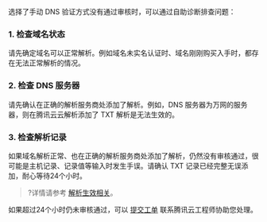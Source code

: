 选择了手动 DNS 验证方式没有通过审核时，可以通过自助诊断排查问题：

### 1. 检查域名状态
请先确定域名可以正常解析。例如域名未实名认证时、域名刚刚购买入手时，都存在无法正常解析的情况。

### 2. 检查 DNS 服务器
请先确认在正确的解析服务商处添加了解析。例如，DNS 服务器为万网的服务器，则在腾讯云云解析添加了 TXT 解析是无法生效的。

### 3. 检查解析记录
如果域名解析正常、也在正确的解析服务商处添加了解析，仍然没有审核通过，很可能是主机记录、记录值等输入时发生手误。请确认 TXT 记录已经完整无误添加，耐心等待24个小时。
>?详情请参考 [解析生效相关](https://cloud.tencent.com/document/product/302/30597#.E5.9F.9F.E5.90.8D.E8.A7.A3.E6.9E.90.E4.B8.8D.E7.94.9F.E6.95.88.E6.80.8E.E4.B9.88.E5.8A.9E.EF.BC.9F)。

如果超过24个小时仍未审核通过，可以 [提交工单](https://console.cloud.tencent.com/workorder/category) 联系腾讯云工程师协助您处理。
